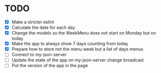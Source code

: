 # TODO

- [x] Make a stricter eslint
- [x] Calculate the date for each day
- [x] Change the models so the WeekMenu does not start on Monday but on today
- [x] Make the app to always show 7 days counting from today
- [x] Prepare how to store not the menu week but a list of days menus
- [ ] Connect to my-json-server
- [ ] Update the state of the app on my-json-server change broadcast
- [ ] Put the version of the app in the page
